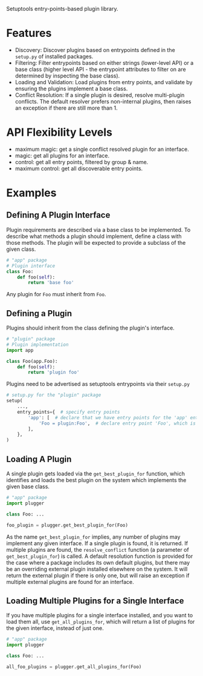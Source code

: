 Setuptools entry-points-based plugin library.

# Features

* Discovery: Discover plugins based on entrypoints defined in the `setup.py` of installed packages.
* Filtering: Filter entrypoints based on either strings (lower-level API) or a base class (higher level API - the entrypoint attributes  to filter on are determined by inspecting the base class).
* Loading and Validation: Load plugins from entry points, and validate by ensuring the plugins implement a base class.
* Conflict Resolution: If a single plugin is desired, resolve multi-plugin conflicts.  The default resolver prefers non-internal plugins, then raises an exception if there are still more than 1.

# API Flexibility Levels

* maximum magic: get a single conflict resolved plugin for an interface.
* magic: get all plugins for an interface.
* control: get all entry points, filtered by group & name.
* maximum control: get all discoverable entry points.

# Examples

## Defining A Plugin Interface

Plugin requirements are described via a base class to be implemented.  To describe what methods a plugin should implement, define a class with those methods.  The plugin will be expected to provide a subclass of the given class.

```python
# "app" package
# Plugin interface
class Foo:
    def foo(self):
        return 'base foo'
```

Any plugin for `Foo` must inherit from `Foo`.

## Defining a Plugin

Plugins should inherit from the class defining the plugin's interface.

```python
# "plugin" package
# Plugin implementation
import app

class Foo(app.Foo):
    def foo(self):
        return 'plugin foo'
```

Plugins need to be advertised as setuptools entrypoints via their `setup.py`

```python
# setup.py for the "plugin" package
setup(
    ...,
    entry_points={  # specify entry points
        'app': [  # declare that we have entry points for the 'app' entrypoint namespace
            'Foo = plugin:Foo',  # declare entry point 'Foo', which is our 'Foo' class.
        ],
    },
)
```

## Loading A Plugin

A single plugin gets loaded via the `get_best_plugin_for` function, which identifies and loads the best plugin on the system which implements the given base class.

```python
# "app" package
import plugger

class Foo: ...

foo_plugin = plugger.get_best_plugin_for(Foo)
```

As the name `get_best_plugin_for` implies, any number of plugins may implement any given interface.  If a single plugin is found, it is returned.  If multiple plugins are found, the `resolve_conflict` function (a parameter of `get_best_plugin_for`) is called.  A default resolution function is provided for the case where a package includes its own default plugins, but there may be an overriding external plugin installed elsewhere on the system.  It will return the external plugin if there is only one, but will raise an exception if multiple external plugins are found for an interface.

## Loading Multiple Plugins for a Single Interface

If you have multiple plugins for a single interface installed, and you want to load them all, use `get_all_plugins_for`, which will return a list of plugins for the given interface, instead of just one.

```python
# "app" package
import plugger

class Foo: ...

all_foo_plugins = plugger.get_all_plugins_for(Foo)
```
